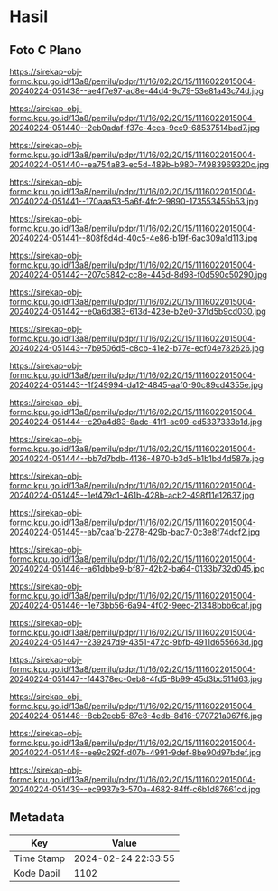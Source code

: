 # Hasil

## Foto C Plano

https://sirekap-obj-formc.kpu.go.id/13a8/pemilu/pdpr/11/16/02/20/15/1116022015004-20240224-051438--ae4f7e97-ad8e-44d4-9c79-53e81a43c74d.jpg

https://sirekap-obj-formc.kpu.go.id/13a8/pemilu/pdpr/11/16/02/20/15/1116022015004-20240224-051440--2eb0adaf-f37c-4cea-9cc9-68537514bad7.jpg

https://sirekap-obj-formc.kpu.go.id/13a8/pemilu/pdpr/11/16/02/20/15/1116022015004-20240224-051440--ea754a83-ec5d-489b-b980-74983969320c.jpg

https://sirekap-obj-formc.kpu.go.id/13a8/pemilu/pdpr/11/16/02/20/15/1116022015004-20240224-051441--170aaa53-5a6f-4fc2-9890-173553455b53.jpg

https://sirekap-obj-formc.kpu.go.id/13a8/pemilu/pdpr/11/16/02/20/15/1116022015004-20240224-051441--808f8d4d-40c5-4e86-b19f-6ac309a1d113.jpg

https://sirekap-obj-formc.kpu.go.id/13a8/pemilu/pdpr/11/16/02/20/15/1116022015004-20240224-051442--207c5842-cc8e-445d-8d98-f0d590c50290.jpg

https://sirekap-obj-formc.kpu.go.id/13a8/pemilu/pdpr/11/16/02/20/15/1116022015004-20240224-051442--e0a6d383-613d-423e-b2e0-37fd5b9cd030.jpg

https://sirekap-obj-formc.kpu.go.id/13a8/pemilu/pdpr/11/16/02/20/15/1116022015004-20240224-051443--7b9506d5-c8cb-41e2-b77e-ecf04e782626.jpg

https://sirekap-obj-formc.kpu.go.id/13a8/pemilu/pdpr/11/16/02/20/15/1116022015004-20240224-051443--1f249994-da12-4845-aaf0-90c89cd4355e.jpg

https://sirekap-obj-formc.kpu.go.id/13a8/pemilu/pdpr/11/16/02/20/15/1116022015004-20240224-051444--c29a4d83-8adc-41f1-ac09-ed5337333b1d.jpg

https://sirekap-obj-formc.kpu.go.id/13a8/pemilu/pdpr/11/16/02/20/15/1116022015004-20240224-051444--bb7d7bdb-4136-4870-b3d5-b1b1bd4d587e.jpg

https://sirekap-obj-formc.kpu.go.id/13a8/pemilu/pdpr/11/16/02/20/15/1116022015004-20240224-051445--1ef479c1-461b-428b-acb2-498f11e12637.jpg

https://sirekap-obj-formc.kpu.go.id/13a8/pemilu/pdpr/11/16/02/20/15/1116022015004-20240224-051445--ab7caa1b-2278-429b-bac7-0c3e8f74dcf2.jpg

https://sirekap-obj-formc.kpu.go.id/13a8/pemilu/pdpr/11/16/02/20/15/1116022015004-20240224-051446--a61dbbe9-bf87-42b2-ba64-0133b732d045.jpg

https://sirekap-obj-formc.kpu.go.id/13a8/pemilu/pdpr/11/16/02/20/15/1116022015004-20240224-051446--1e73bb56-6a94-4f02-9eec-21348bbb6caf.jpg

https://sirekap-obj-formc.kpu.go.id/13a8/pemilu/pdpr/11/16/02/20/15/1116022015004-20240224-051447--239247d9-4351-472c-9bfb-4911d655663d.jpg

https://sirekap-obj-formc.kpu.go.id/13a8/pemilu/pdpr/11/16/02/20/15/1116022015004-20240224-051447--f44378ec-0eb8-4fd5-8b99-45d3bc511d63.jpg

https://sirekap-obj-formc.kpu.go.id/13a8/pemilu/pdpr/11/16/02/20/15/1116022015004-20240224-051448--8cb2eeb5-87c8-4edb-8d16-970721a067f6.jpg

https://sirekap-obj-formc.kpu.go.id/13a8/pemilu/pdpr/11/16/02/20/15/1116022015004-20240224-051448--ee9c292f-d07b-4991-9def-8be90d97bdef.jpg

https://sirekap-obj-formc.kpu.go.id/13a8/pemilu/pdpr/11/16/02/20/15/1116022015004-20240224-051439--ec9937e3-570a-4682-84ff-c6b1d87661cd.jpg


## Metadata

| Key        | Value               |
| ---------- | ------------------- |
| Time Stamp | 2024-02-24 22:33:55 |
| Kode Dapil | 1102                |



